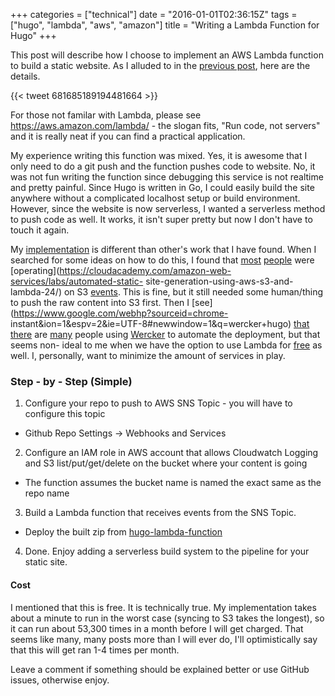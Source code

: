 +++
categories = ["technical"]
date = "2016-01-01T02:36:15Z"
tags = ["hugo", "lambda", "aws", "amazon"]
title = "Writing a Lambda Function for Hugo"
+++

This post will describe how I choose to implement an AWS Lambda function to
build a static website. As I alluded to in the [previous
post](/post/migrate-to-hugo-from-wordpress/), here are the details.

{{< tweet 681685189194481664 >}}

For those not familar with Lambda, please see https://aws.amazon.com/lambda/ -
the slogan fits, "Run code, not servers" and it is really neat if you can find a
practical application.

My experience writing this function was mixed. Yes, it is awesome that I only
need to do a git push and the function pushes code to website. No, it was not
fun writing the function since debugging this service is not realtime and pretty
painful. Since Hugo is written in Go, I could easily build the site anywhere
without a complicated localhost setup or build environment. However, since the
website is now serverless, I wanted a serverless method to push code as well. It
works, it isn't super pretty but now I don't have to touch it again.

My [implementation](https://github.com/jolexa/hugo-lambda-function) is different
than other's work that I have found. When I searched for some ideas on how to do
this, I found that [most](https://github.com/ryansb/hugo-lambda)
[people](https://www.airpair.com/lambda/posts/aws-lambda-stream-processing) were
[operating](https://cloudacademy.com/amazon-web-services/labs/automated-static-
site-generation-using-aws-s3-and-lambda-24/) on S3
[events](https://discuss.gohugo.io/t/hugo-build-system-on-aws-lambda/1197/6).
This is fine, but it still needed some human/thing to push the raw content into
S3 first. Then I [see](https://www.google.com/webhp?sourceid=chrome-
instant&ion=1&espv=2&ie=UTF-8#newwindow=1&q=wercker+hugo)
[that](http://sa.muel.be/2015/continuous-integration-with-hugo-and-wercker/)
[there](http://ig.nore.me/2015/01/hugo-build-step-for-wercker/) are
[many](https://gohugo.io/tutorials/automated-deployments/) people using
[Wercker](http://wercker.com/) to automate the deployment, but that seems non-
ideal to me when we have the option to use Lambda for
[free](https://aws.amazon.com/lambda/pricing/) as well. I, personally, want to
minimize the amount of services in play.

### Step - by - Step (Simple)
1. Configure your repo to push to AWS SNS Topic - you will have to configure
this topic
  * Github Repo Settings -> Webhooks and Services
2. Configure an IAM role in AWS account that allows Cloudwatch Logging and S3
list/put/get/delete on the bucket where your content is going
  * The function assumes the bucket name is named the exact same as the repo
name
3. Build a Lambda function that receives events from the SNS Topic.
  * Deploy the built zip from [hugo-lambda-function](https://github.com/jolexa/hugo-lambda-function)
4. Done. Enjoy adding a serverless build system to the pipeline for your
static site.

#### Cost
I mentioned that this is free. It is technically true. My implementation takes
about a minute to run in the worst case (syncing to S3 takes the longest), so
it can run about 53,300 times in a month before I will get charged. That seems
like many, many posts more than I will ever do, I'll optimistically say that
this will get ran 1-4 times per month.

Leave a comment if something should be explained better or use GitHub issues,
otherwise enjoy.
